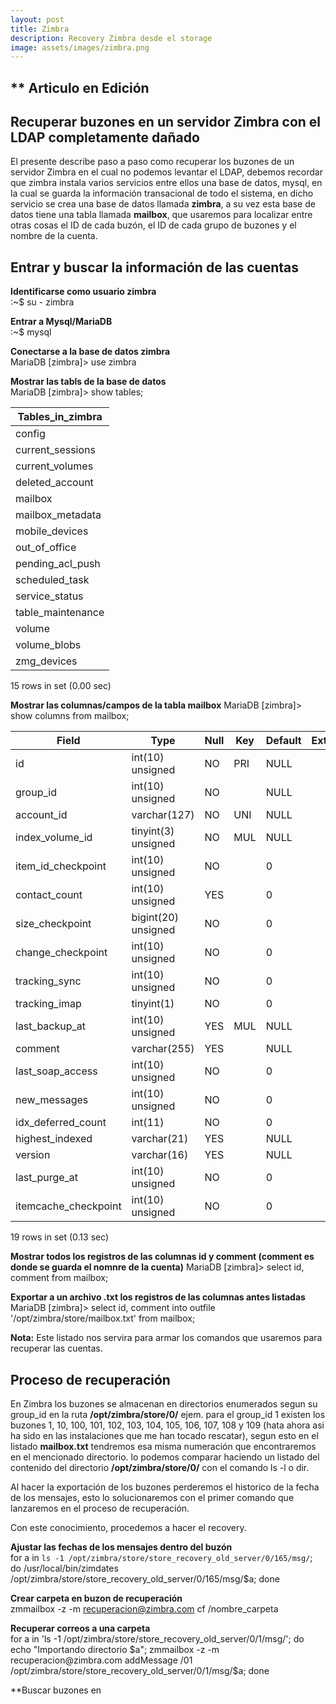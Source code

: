 ```yaml
---
layout: post
title: Zimbra
description: Recovery Zimbra desde el storage
image: assets/images/zimbra.png
---
```

## ** Articulo en Edición ##
## Recuperar buzones en un servidor Zimbra con el LDAP completamente dañado ##  
El presente describe paso a paso como recuperar los buzones de un servidor Zimbra en el cual no podemos levantar el LDAP, debemos recordar que zimbra instala varios servicios entre ellos una base de datos, mysql, en la cual se guarda la información transacional de todo el sistema, en dicho servicio se crea una base de datos llamada **zimbra**, a su vez esta base de datos tiene una tabla llamada **mailbox**, que usaremos para localizar entre otras cosas el ID de cada buzón, el ID de cada grupo de buzones y el nombre de la cuenta.  

## Entrar y buscar la información de las cuentas ##  
**Identificarse como usuario zimbra**  
:~$ su - zimbra  

**Entrar a Mysql/MariaDB**  
:~$ mysql  

**Conectarse a la base de datos zimbra**  
MariaDB [zimbra]> use zimbra  

**Mostrar las tabls de la base de datos**  
MariaDB [zimbra]> show tables;  

| Tables_in_zimbra	|
|-------------------|
| config            |
| current_sessions  |
| current_volumes   |
| deleted_account   |
| mailbox           |
| mailbox_metadata  |
| mobile_devices    |
| out_of_office     |
| pending_acl_push  |
| scheduled_task    |
| service_status    |
| table_maintenance |
| volume            |
| volume_blobs      |
| zmg_devices       |
15 rows in set (0.00 sec)  

**Mostrar las columnas/campos de la tabla mailbox**
MariaDB [zimbra]> show columns from mailbox;

| Field                | Type                | Null | Key | Default | Extra |
|----------------------|---------------------|------|-----|---------|-------|
| id                   | int(10) unsigned    | NO   | PRI | NULL    |       |
| group_id             | int(10) unsigned    | NO   |     | NULL    |       |
| account_id           | varchar(127)        | NO   | UNI | NULL    |       |
| index_volume_id      | tinyint(3) unsigned | NO   | MUL | NULL    |       |
| item_id_checkpoint   | int(10) unsigned    | NO   |     | 0       |       |
| contact_count        | int(10) unsigned    | YES  |     | 0       |       |
| size_checkpoint      | bigint(20) unsigned | NO   |     | 0       |       |
| change_checkpoint    | int(10) unsigned    | NO   |     | 0       |       |
| tracking_sync        | int(10) unsigned    | NO   |     | 0       |       |
| tracking_imap        | tinyint(1)          | NO   |     | 0       |       |
| last_backup_at       | int(10) unsigned    | YES  | MUL | NULL    |       |
| comment              | varchar(255)        | YES  |     | NULL    |       |
| last_soap_access     | int(10) unsigned    | NO   |     | 0       |       |
| new_messages         | int(10) unsigned    | NO   |     | 0       |       |
| idx_deferred_count   | int(11)             | NO   |     | 0       |       |
| highest_indexed      | varchar(21)         | YES  |     | NULL    |       |
| version              | varchar(16)         | YES  |     | NULL    |       |
| last_purge_at        | int(10) unsigned    | NO   |     | 0       |       |
| itemcache_checkpoint | int(10) unsigned    | NO   |     | 0       |       |
19 rows in set (0.13 sec)

**Mostrar todos los registros de las columnas id y comment (comment es donde se guarda el nomnre de la cuenta)**
MariaDB [zimbra]> select id, comment from mailbox;

**Exportar a un archivo .txt los registros de las columnas antes listadas**
MariaDB [zimbra]> select id, comment into outfile '/opt/zimbra/store/mailbox.txt' from mailbox;

**Nota:**
Este listado nos servira para armar los comandos que usaremos para recuperar las cuentas.

## Proceso de recuperación ##
En Zimbra los buzones se almacenan en directorios enumerados segun su group_id en la ruta **/opt/zimbra/store/0/** ejem. para el group_id 1 existen los buzones 1, 10, 100, 101, 102, 103, 104, 105, 106, 107, 108 y 109 (hata ahora asi ha sido en las instalaciones que me han tocado rescatar), segun esto en el listado **mailbox.txt** tendremos esa misma numeración  que encontraremos en el mencionado directorio. lo podemos comparar haciendo un listado del contenido del directorio **/opt/zimbra/store/0/** con el comando ls -l o dir.

Al hacer la exportación de los buzones perderemos el historico de la fecha de los mensajes, esto lo solucionaremos con el primer comando que lanzaremos en el proceso de recuperación.

Con este conocimiento, procedemos a hacer el recovery.

**Ajustar las fechas de los mensajes dentro del buzón**  
for a in `ls -1 /opt/zimbra/store/store_recovery_old_server/0/165/msg/`; do /usr/local/bin/zimdates /opt/zimbra/store/store_recovery_old_server/0/165/msg/$a; done  

**Crear carpeta en buzon de recuperación**  
zmmailbox -z -m recuperacion@zimbra.com cf /nombre_carpeta

**Recuperar correos a una carpeta**  
for a in 'ls -1 /opt/zimbra/store/store_recovery_old_server/0/1/msg/'; do echo "Importando directorio $a"; zmmailbox -z -m recuperacion@zimbra.com addMessage /01 /opt/zimbra/store/store_recovery_old_server/0/1/msg/$a; done

**Buscar buzones en 
